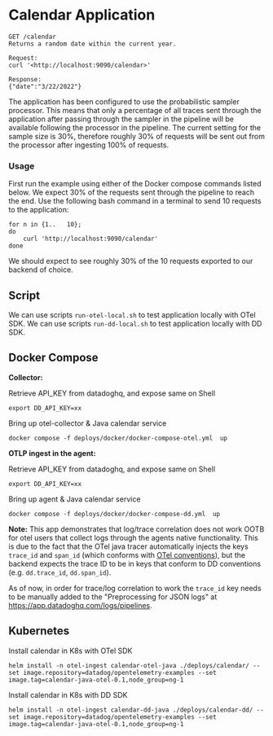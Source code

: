 # Calendar Application

```
GET /calendar
Returns a random date within the current year.
```

```
Request:
curl '<http://localhost:9090/calendar>'

Response:
{"date":"3/22/2022"}
```

The application has been configured to use the probabilistic sampler processor. This means that only a percentage of all traces sent through the application after passing through the sampler in the pipeline will be available following the processor in the pipeline. The current setting for the sample size is 30%, therefore roughly 30% of requests will be sent out from the processor after ingesting 100% of requests.

### Usage

First run the example using either of the Docker compose commands listed below. We expect 30% of the requests sent through the pipeline to reach the end. Use the following bash command in a terminal to send 10 requests to the application:

    for n in {1..   10};
    do
        curl 'http://localhost:9090/calendar'
    done

We should expect to see roughly 30% of the 10 requests exported to our backend of choice.

## Script

We can use scripts `run-otel-local.sh` to test application locally with OTel SDK.
We can use scripts `run-dd-local.sh` to test application locally with DD SDK.

## Docker Compose

**Collector:**

Retrieve API_KEY from datadoghq, and expose same on Shell

```
export DD_API_KEY=xx
```

Bring up otel-collector & Java calendar service

```
docker compose -f deploys/docker/docker-compose-otel.yml  up
```

**OTLP ingest in the agent:**

Retrieve API_KEY from datadoghq, and expose same on Shell

```
export DD_API_KEY=xx
```

Bring up agent & Java calendar service

```
docker compose -f deploys/docker/docker-compose-dd.yml  up
```

**Note:** This app demonstrates that log/trace correlation does not work OOTB for otel users that collect logs through the agents native functionality. This is due to the fact that the OTel java tracer automatically injects the keys `trace_id` and `span_id` (which conforms with [OTel conventions](https://github.com/open-telemetry/opentelemetry-collector/blob/7b6937aacd0232c7f07f503b20ae7a8a70336914/pdata/plog/json.go#L118-L125)), but the backend expects the trace ID to be in keys that conform to DD conventions (e.g. `dd.trace_id`, `dd.span_id`).

As of now, in order for trace/log correlation to work the `trace_id` key needs to be manually added to the "Preprocessing for JSON logs" at <https://app.datadoghq.com/logs/pipelines>.

## Kubernetes

Install calendar in K8s with OTel SDK

```
helm install -n otel-ingest calendar-otel-java ./deploys/calendar/ --set image.repository=datadog/opentelemetry-examples --set image.tag=calendar-java-otel-0.1,node_group=ng-1
```

Install calendar in K8s with DD SDK

```
helm install -n otel-ingest calendar-dd-java ./deploys/calendar-dd/ --set image.repository=datadog/opentelemetry-examples --set image.tag=calendar-java-otel-0.1,node_group=ng-1
```
